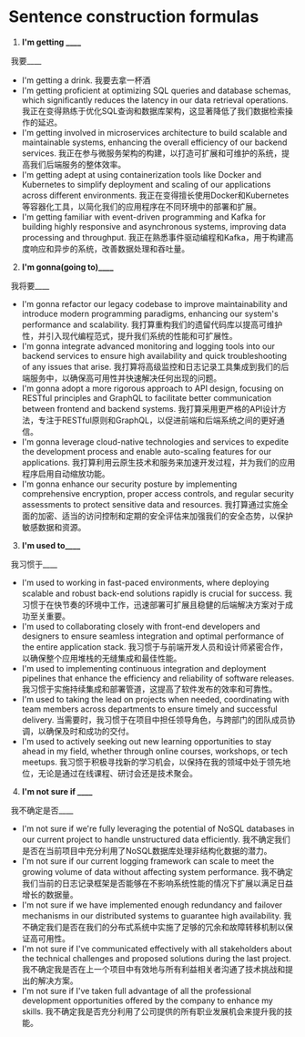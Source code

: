 # Sentence construction formulas

1. **I'm getting ____**

​	我要____

* I'm getting a drink. 我要去拿一杯酒
* I'm getting proficient at optimizing SQL queries and database schemas, which significantly reduces the latency in our data retrieval operations.
  我正在变得熟练于优化SQL查询和数据库架构，这显著降低了我们数据检索操作的延迟。
* I'm getting involved in microservices architecture to build scalable and maintainable systems, enhancing the overall efficiency of our backend services.
  我正在参与微服务架构的构建，以打造可扩展和可维护的系统，提高我们后端服务的整体效率。
* I'm getting adept at using containerization tools like Docker and Kubernetes to simplify deployment and scaling of our applications across different environments.
  我正在变得擅长使用Docker和Kubernetes等容器化工具，以简化我们的应用程序在不同环境中的部署和扩展。
* I'm getting familiar with event-driven programming and Kafka for building highly responsive and asynchronous systems, improving data processing and throughput.
  我正在熟悉事件驱动编程和Kafka，用于构建高度响应和异步的系统，改善数据处理和吞吐量。

2. **I'm gonna(going to)____**

​	我将要____

* I'm gonna refactor our legacy codebase to improve maintainability and introduce modern programming paradigms, enhancing our system's performance and scalability.
  我打算重构我们的遗留代码库以提高可维护性，并引入现代编程范式，提升我们系统的性能和可扩展性。
* I'm gonna integrate advanced monitoring and logging tools into our backend services to ensure high availability and quick troubleshooting of any issues that arise.
  我打算将高级监控和日志记录工具集成到我们的后端服务中，以确保高可用性并快速解决任何出现的问题。
* I'm gonna adopt a more rigorous approach to API design, focusing on RESTful principles and GraphQL to facilitate better communication between frontend and backend systems.
  我打算采用更严格的API设计方法，专注于RESTful原则和GraphQL，以促进前端和后端系统之间的更好通信。
* I'm gonna leverage cloud-native technologies and services to expedite the development process and enable auto-scaling features for our applications.
  我打算利用云原生技术和服务来加速开发过程，并为我们的应用程序启用自动缩放功能。
* I'm gonna enhance our security posture by implementing comprehensive encryption, proper access controls, and regular security assessments to protect sensitive data and resources.
  我打算通过实施全面的加密、适当的访问控制和定期的安全评估来加强我们的安全态势，以保护敏感数据和资源。

3. **I'm used to____**

​	我习惯于____

* I'm used to working in fast-paced environments, where deploying scalable and robust back-end solutions rapidly is crucial for success.
  我习惯于在快节奏的环境中工作，迅速部署可扩展且稳健的后端解决方案对于成功至关重要。
* I'm used to collaborating closely with front-end developers and designers to ensure seamless integration and optimal performance of the entire application stack.
  我习惯于与前端开发人员和设计师紧密合作，以确保整个应用堆栈的无缝集成和最佳性能。
* I'm used to implementing continuous integration and deployment pipelines that enhance the efficiency and reliability of software releases.
  我习惯于实施持续集成和部署管道，这提高了软件发布的效率和可靠性。
* I'm used to taking the lead on projects when needed, coordinating with team members across departments to ensure timely and successful delivery.
  当需要时，我习惯于在项目中担任领导角色，与跨部门的团队成员协调，以确保及时和成功的交付。
* I'm used to actively seeking out new learning opportunities to stay ahead in my field, whether through online courses, workshops, or tech meetups.
  我习惯于积极寻找新的学习机会，以保持在我的领域中处于领先地位，无论是通过在线课程、研讨会还是技术聚会。

4. **I'm not sure if ____**

​	我不确定是否____

* I'm not sure if we're fully leveraging the potential of NoSQL databases in our current project to handle unstructured data efficiently.
  我不确定我们是否在当前项目中充分利用了NoSQL数据库处理非结构化数据的潜力。
* I'm not sure if our current logging framework can scale to meet the growing volume of data without affecting system performance.
  我不确定我们当前的日志记录框架是否能够在不影响系统性能的情况下扩展以满足日益增长的数据量。
* I'm not sure if we have implemented enough redundancy and failover mechanisms in our distributed systems to guarantee high availability.
  我不确定我们是否在我们的分布式系统中实施了足够的冗余和故障转移机制以保证高可用性。
* I'm not sure if I've communicated effectively with all stakeholders about the technical challenges and proposed solutions during the last project.
  我不确定我是否在上一个项目中有效地与所有利益相关者沟通了技术挑战和提出的解决方案。
* I'm not sure if I've taken full advantage of all the professional development opportunities offered by the company to enhance my skills.
  我不确定我是否充分利用了公司提供的所有职业发展机会来提升我的技能。

